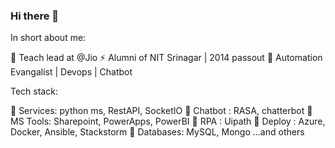 ### Hi there 👋


In short about me:

🔭 Teach lead at @Jio 
⚡ Alumni of NIT Srinagar | 2014 passout 
🌱 Automation Evangalist | Devops | Chatbot 

Tech stack:

👯 Services: python ms, RestAPI, SocketIO 
👯 Chatbot : RASA, chatterbot 
👯 MS Tools: Sharepoint, PowerApps, PowerBI 
👯 RPA     : Uipath 
👯 Deploy  : Azure, Docker, Ansible, Stackstorm 
👯 Databases: MySQL, Mongo 
...and others

<!--
**ljohnsonmeitei/ljohnsonmeitei** is a ✨ _special_ ✨ repository because its `README.md` (this file) appears on your GitHub profile.

Here are some ideas to get you started:

- 🔭 I’m currently working on ...
- 🌱 I’m currently learning ...
- 👯 I’m looking to collaborate on ...
- 🤔 I’m looking for help with ...
- 💬 Ask me about ...
- 📫 How to reach me: ...
- 😄 Pronouns: ...
- ⚡ Fun fact: ...
-->
